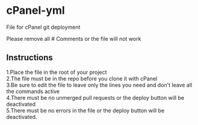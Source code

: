 # cPanel-yml
File for cPanel git deployment

Please remove all # Comments or the file will not work

## Instructions
1.Place the file in the root of your project  
2.The file must be in the repo before you clone it with cPanel  
3.Be sure to edit the file to leave only the lines you need and don't leave all the commands active  
4.There must be no unmerged pull requests or the deploy button will be deactivated  
5.There must be no errors in the file or the deploy button will be deactivated.
